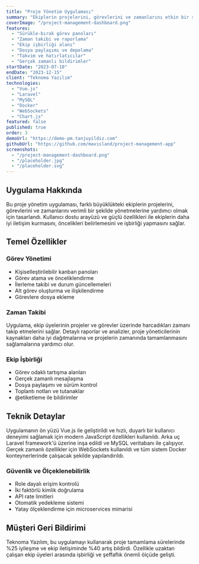 ```yaml
---
title: "Proje Yönetim Uygulaması"
summary: "Ekiplerin projelerini, görevlerini ve zamanlarını etkin bir şekilde yönetmesi için bulut tabanlı platform"
coverImage: "/project-management-dashboard.png"
features:
  - "Sürükle-bırak görev panoları"
  - "Zaman takibi ve raporlama"
  - "Ekip işbirliği alanı"
  - "Dosya paylaşımı ve depolama"
  - "Takvim ve hatırlatıcılar"
  - "Gerçek zamanlı bildirimler"
startDate: "2023-07-10"
endDate: "2023-12-15"
client: "Teknoma Yazılım"
technologies:
  - "Vue.js"
  - "Laravel"
  - "MySQL"
  - "Docker"
  - "WebSockets"
  - "Chart.js"
featured: false
published: true
order: 3
demoUrl: "https://demo-pm.tanjuyildiz.com"
githubUrl: "https://github.com/mavisland/project-management-app"
screenshots:
  - "/project-management-dashboard.png"
  - "/placeholder.jpg"
  - "/placeholder.svg"
---
```


## Uygulama Hakkında

Bu proje yönetim uygulaması, farklı büyüklükteki ekiplerin projelerini, görevlerini ve zamanlarını verimli bir şekilde yönetmelerine yardımcı olmak için tasarlandı. Kullanıcı dostu arayüzü ve güçlü özellikleri ile ekiplerin daha iyi iletişim kurmasını, öncelikleri belirlemesini ve işbirliği yapmasını sağlar.

## Temel Özellikler

### Görev Yönetimi

- Kişiselleştirilebilir kanban panoları
- Görev atama ve önceliklendirme
- İlerleme takibi ve durum güncellemeleri
- Alt görev oluşturma ve ilişkilendirme
- Görevlere dosya ekleme

### Zaman Takibi

Uygulama, ekip üyelerinin projeler ve görevler üzerinde harcadıkları zamanı takip etmelerini sağlar. Detaylı raporlar ve analizler, proje yöneticilerinin kaynakları daha iyi dağıtmalarına ve projelerin zamanında tamamlanmasını sağlamalarına yardımcı olur.

### Ekip İşbirliği

- Görev odaklı tartışma alanları
- Gerçek zamanlı mesajlaşma
- Dosya paylaşımı ve sürüm kontrol
- Toplantı notları ve tutanaklar
- @etiketleme ile bildirimler

## Teknik Detaylar

Uygulamanın ön yüzü Vue.js ile geliştirildi ve hızlı, duyarlı bir kullanıcı deneyimi sağlamak için modern JavaScript özellikleri kullanıldı. Arka uç Laravel framework'ü üzerine inşa edildi ve MySQL veritabanı ile çalışıyor. Gerçek zamanlı özellikler için WebSockets kullanıldı ve tüm sistem Docker konteynerlerinde çalışacak şekilde yapılandırıldı.

### Güvenlik ve Ölçeklenebilirlik

- Role dayalı erişim kontrolü
- İki faktörlü kimlik doğrulama
- API rate limitleri
- Otomatik yedekleme sistemi
- Yatay ölçeklendirme için microservices mimarisi

## Müşteri Geri Bildirimi

Teknoma Yazılım, bu uygulamayı kullanarak proje tamamlama sürelerinde %25 iyileşme ve ekip iletişiminde %40 artış bildirdi. Özellikle uzaktan çalışan ekip üyeleri arasında işbirliği ve şeffaflık önemli ölçüde gelişti.